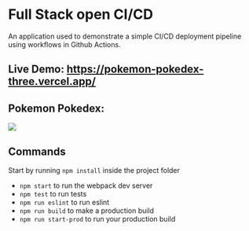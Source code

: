 # Full Stack open CI/CD

An application used to demonstrate a simple CI/CD deployment pipeline using workflows in Github Actions.

## Live Demo: https://pokemon-pokedex-three.vercel.app/

## Pokemon Pokedex:

![](./pokedex-quality-50.gif)

## Commands

Start by running `npm install` inside the project folder

- `npm start` to run the webpack dev server
- `npm test` to run tests
- `npm run eslint` to run eslint
- `npm run build` to make a production build
- `npm run start-prod` to run your production build

